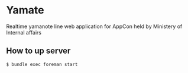 Yamate
======

Realtime yamanote line web application for AppCon held by Ministery of Internal affairs 

## How to up server

```
$ bundle exec foreman start
```
